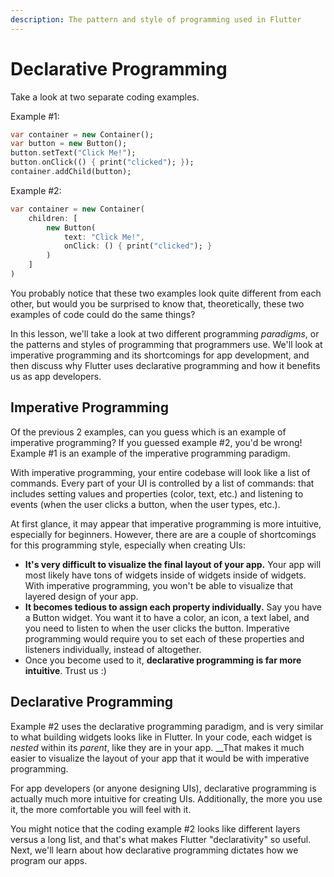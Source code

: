```yaml
---
description: The pattern and style of programming used in Flutter
---
```


# Declarative Programming

Take a look at two separate coding examples.

Example \#1:

```dart
var container = new Container();
var button = new Button();
button.setText("Click Me!");
button.onClick(() { print("clicked"); });
container.addChild(button);
```

Example \#2:

```dart
var container = new Container(
    children: [
        new Button(
            text: "Click Me!",
            onClick: () { print("clicked"); }
        )
    ]
)
```

You probably notice that these two examples look quite different from each other, but would you be surprised to know that, theoretically, these two examples of code could do the same things?

In this lesson, we'll take a look at two different programming _paradigms_, or the patterns and styles of programming that programmers use. We'll look at imperative programming and its shortcomings for app development, and then discuss why Flutter uses declarative programming and how it benefits us as app developers.

## Imperative Programming

Of the previous 2 examples, can you guess which is an example of imperative programming? If you guessed example \#2, you'd be wrong! Example \#1 is an example of the imperative programming paradigm.

With imperative programming, your entire codebase will look like a list of commands. Every part of your UI is controlled by a list of commands: that includes setting values and properties \(color, text, etc.\) and listening to events \(when the user clicks a button, when the user types, etc.\).

At first glance, it may appear that imperative programming is more intuitive, especially for beginners. However, there are are a couple of shortcomings for this programming style, especially when creating UIs:

* **It's very difficult to visualize the final layout of your app.** Your app will most likely have tons of widgets inside of widgets inside of widgets. With imperative programming, you won't be able to visualize that layered design of your app.
* **It becomes tedious to assign each property individually.** Say you have a Button widget. You want it to have a color, an icon, a text label, and you need to listen to when the user clicks the button. Imperative programming would require you to set each of these properties and listeners individually, instead of altogether.
* Once you become used to it, **declarative programming is far more intuitive**. Trust us :\)

## Declarative Programming

Example \#2 uses the declarative programming paradigm, and is very similar to what building widgets looks like in Flutter. In your code, each widget is _nested_ within its _parent_, like they are in your app. __That makes it much easier to visualize the layout of your app that it would be with imperative programming.

For app developers \(or anyone designing UIs\), declarative programming is actually much more intuitive for creating UIs. Additionally, the more you use it, the more comfortable you will feel with it.

You might notice that the coding example \#2 looks like different layers versus a long list, and that's what makes Flutter "declarativity" so useful.  Next, we'll learn about how declarative programming dictates how we program our apps.

